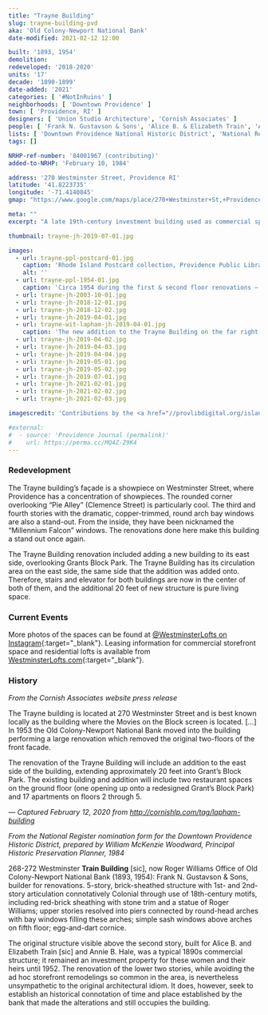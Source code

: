 ```yaml
---
title: "Trayne Building"
slug: trayne-building-pvd
aka: 'Old Colony-Newport National Bank'
date-modified: 2021-02-12 12:00

built: '1893, 1954'
demolition: 
redeveloped: '2018-2020'
units: '17'
decade: '1890-1899'
date-added: '2021'
categories: [ '#NotInRuins' ]
neighborhoods: [ 'Downtown Providence' ]
town: [ 'Providence, RI' ]
designers: [ 'Union Studio Architecture', 'Cornish Associates' ]
people: [ 'Frank N. Gustavson & Sons', 'Alice B. & Elizabeth Train', 'Annie B. Hale' ]
lists: [ 'Downtown Providence National Historic District', 'National Register of Historic Places' ]
tags: []

NRHP-ref-number: '84001967 (contributing)'
added-to-NRHP: 'February 10, 1984'

address: '270 Westminster Street, Providence RI'
latitude: '41.8223735'
longitude: '-71.4140845'
gmap: "https://www.google.com/maps/place/270+Westminster+St,+Providence,+RI+02903/@41.8223735,-71.4140845,18z/data=!4m5!3m4!1s0x89e44513834aa24d:0xb374c60a17006c04!8m2!3d41.8223735!4d-71.4129902"

meta: ""
excerpt: "A late 19th-century investment building used as commercial space for over 100 years recently turned into residential upper floors."

thumbnail: trayne-jh-2019-07-01.jpg

images:
  - url: trayne-ppl-postcard-01.jpg
    caption: 'Rhode Island Postcard collection, Providence Public Library'
    alt: ''
  - url: trayne-ppl-1954-01.jpg
    caption: 'Circa 1954 during the first & second floor renovations — Rhode Island Postcard collection, Providence Public Library'
  - url: trayne-jh-2003-10-01.jpg
  - url: trayne-jh-2018-12-01.jpg
  - url: trayne-jh-2018-12-02.jpg
  - url: trayne-jh-2019-04-01.jpg
  - url: trayne-wit-lapham-jh-2019-04-01.jpg
    caption: 'The new addition to the Trayne Building on the far right — on the far left is the Lapham building with the shorter Wit Building in the middle.'
  - url: trayne-jh-2019-04-02.jpg
  - url: trayne-jh-2019-04-03.jpg
  - url: trayne-jh-2019-04-04.jpg
  - url: trayne-jh-2019-05-01.jpg
  - url: trayne-jh-2019-05-02.jpg
  - url: trayne-jh-2019-07-01.jpg
  - url: trayne-jh-2021-02-01.jpg
  - url: trayne-jh-2021-02-02.jpg
  - url: trayne-jh-2021-02-03.jpg

imagescredit: 'Contributions by the <a href="//provlibdigital.org/islandora/object/islandora%3A21482" target="_blank">Rhode Island Postcard collection</a> and the <a href="//provlibdigital.org/islandora/object/islandora%3A10171" target="_blank">Rhode Island Photo collection</a> at the Providence Public Library'

#external:
#  - source: 'Providence Journal (permalink)'
#    url: https://perma.cc/MQ4Z-Z9K4
---
```


### Redevelopment

The Trayne building’s façade is a showpiece on Westminster Street, where Providence has a concentration of showpieces. The rounded corner overlooking “Pie Alley” (Clemence Street) is particularly cool. The third and fourth stories with the dramatic, copper-trimmed, round arch bay windows are also a stand-out. From the inside, they have been nicknamed the “Millennium Falcon” windows. The renovations done here make this building a stand out once again. 

The Trayne Building renovation included adding a new building to its east side, overlooking Grants Block Park. The Trayne Building has its circulation area on the east side, the same side that the addition was added onto. Therefore, stairs and elevator for both buildings are now in the center of both of them, and the additional 20 feet of new structure is pure living space.  


### Current Events

More photos of the spaces can be found at [@WestminsterLofts on Instagram](//www.instagram.com/westminsterlofts/){:target="_blank"}. Leasing information for commercial storefront space and residential lofts is available from [WestminsterLofts.com](//westminsterlofts.com){:target="_blank"}.


### History

_From the Cornish Associates website press release_

The Trayne building is located at 270 Westminster Street and is best known locally as the building where the Movies on the Block screen is located. […] In 1953 the Old Colony-Newport National Bank moved into the building performing a large renovation which removed the original two-floors of the front facade.

The renovation of the Trayne Building will include an addition to the east side of the building, extending approximately 20 feet into Grant’s Block Park. The existing building and addition will include two restaurant spaces on the ground floor (one opening up onto a redesigned Grant’s Block Park) and 17 apartments on floors 2 through 5.

— _Captured February 12, 2020 from http://cornishlp.com/tag/lapham-building_


_From the National Register nomination form for the Downtown Providence Historic District, prepared by William McKenzie Woodward, Principal Historic Preservation Planner, 1984_

268-272 Westminster **Train Building** [sic], now Roger Williams Office of Old Colony-Newport National Bank (1893, 1954): Frank N. Gustavson & Sons, builder for renovations. 5-story, brick-sheathed structure with 1st- and 2nd-story articulation connotatively Colonial through use of 18th-century motifs, including red-brick sheathing with stone trim and a statue of Roger Williams; upper stories resolved into piers connected by round-head arches with bay windows filling these arches; simple sash windows above arches on fifth floor; egg-and-dart cornice. 

The original structure visible above the second story, built for Alice B. and Elizabeth Train [sic] and Annie B. Hale, was a typical 1890s commercial structure; it remained an investment property for these women and their heirs until 1952. The renovation of the lower two stories, while avoiding the ad hoc storefront remodelings so common in the area, is nevertheless unsympathetic to the original architectural idiom. It does, however, seek to establish an historical connotation of time and place established by the bank that made the alterations and still occupies the building.
